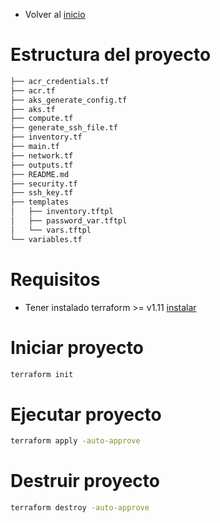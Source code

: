 - Volver al [inicio](../README.md)

# Estructura del proyecto

```bash
├── acr_credentials.tf
├── acr.tf
├── aks_generate_config.tf
├── aks.tf
├── compute.tf
├── generate_ssh_file.tf
├── inventory.tf
├── main.tf
├── network.tf
├── outputs.tf
├── README.md
├── security.tf
├── ssh_key.tf
├── templates
│   ├── inventory.tftpl
│   ├── password_var.tftpl
│   └── vars.tftpl
└── variables.tf
```

# Requisitos
- Tener instalado terraform >= v1.11 [instalar](https://developer.hashicorp.com/terraform/install)

# Iniciar proyecto

```bash
terraform init
```

# Ejecutar proyecto

```bash
terraform apply -auto-approve
```

# Destruir proyecto

```bash
terraform destroy -auto-approve
```
